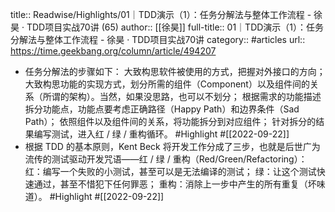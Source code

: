 title:: Readwise/Highlights/01｜TDD演示（1）：任务分解法与整体工作流程 - 徐昊 · TDD项目实战70讲 (65)
author:: [[徐昊]]
full-title:: 01｜TDD演示（1）：任务分解法与整体工作流程 - 徐昊 · TDD项目实战70讲
category:: #articles
url:: https://time.geekbang.org/column/article/494207

- 任务分解法的步骤如下：
  大致构思软件被使用的方式，把握对外接口的方向；
  大致构思功能的实现方式，划分所需的组件（Component）以及组件间的关系（所谓的架构）。当然，如果没思路，也可以不划分；
  根据需求的功能描述拆分功能点，功能点要考虑正确路径（Happy Path）和边界条件（Sad Path）；
  依照组件以及组件间的关系，将功能拆分到对应组件；
  针对拆分的结果编写测试，进入红 / 绿 / 重构循环。 #Highlight #[[2022-09-22]]
- 根据 TDD 的基本原则，Kent Beck 将开发工作分成了三步，也就是后世广为流传的测试驱动开发咒语——红 / 绿 / 重构（Red/Green/Refactoring）：
  红：编写一个失败的小测试，甚至可以是无法编译的测试；
  绿：让这个测试快速通过，甚至不惜犯下任何罪恶；
  重构：消除上一步中产生的所有重复（坏味道）。 #Highlight #[[2022-09-22]]